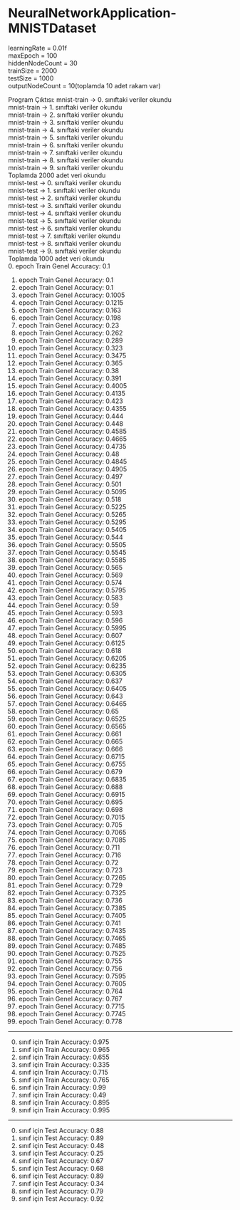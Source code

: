 # NeuralNetworkApplication-MNISTDataset
learningRate = 0.01f <br />
maxEpoch = 100 <br />
hiddenNodeCount = 30 <br />
trainSize = 2000 <br />
testSize = 1000 <br />
outputNodeCount = 10(toplamda 10 adet rakam var)<br />

Program Çıktısı:
mnist-train -> 0. sınıftaki veriler okundu\
mnist-train -> 1. sınıftaki veriler okundu\
mnist-train -> 2. sınıftaki veriler okundu\
mnist-train -> 3. sınıftaki veriler okundu\
mnist-train -> 4. sınıftaki veriler okundu\
mnist-train -> 5. sınıftaki veriler okundu\
mnist-train -> 6. sınıftaki veriler okundu\
mnist-train -> 7. sınıftaki veriler okundu\
mnist-train -> 8. sınıftaki veriler okundu\
mnist-train -> 9. sınıftaki veriler okundu\
Toplamda 2000 adet veri okundu\
mnist-test -> 0. sınıftaki veriler okundu\
mnist-test -> 1. sınıftaki veriler okundu\
mnist-test -> 2. sınıftaki veriler okundu\
mnist-test -> 3. sınıftaki veriler okundu\
mnist-test -> 4. sınıftaki veriler okundu\
mnist-test -> 5. sınıftaki veriler okundu\
mnist-test -> 6. sınıftaki veriler okundu\
mnist-test -> 7. sınıftaki veriler okundu\
mnist-test -> 8. sınıftaki veriler okundu\
mnist-test -> 9. sınıftaki veriler okundu\
Toplamda 1000 adet veri okundu\
0. epoch Train Genel Accuracy: 0.1
1. epoch Train Genel Accuracy: 0.1
2. epoch Train Genel Accuracy: 0.1
3. epoch Train Genel Accuracy: 0.1005
4. epoch Train Genel Accuracy: 0.1215
5. epoch Train Genel Accuracy: 0.163
6. epoch Train Genel Accuracy: 0.198
7. epoch Train Genel Accuracy: 0.23
8. epoch Train Genel Accuracy: 0.262
9. epoch Train Genel Accuracy: 0.289
10. epoch Train Genel Accuracy: 0.323
11. epoch Train Genel Accuracy: 0.3475
12. epoch Train Genel Accuracy: 0.365
13. epoch Train Genel Accuracy: 0.38
14. epoch Train Genel Accuracy: 0.391
15. epoch Train Genel Accuracy: 0.4005
16. epoch Train Genel Accuracy: 0.4135
17. epoch Train Genel Accuracy: 0.423
18. epoch Train Genel Accuracy: 0.4355
19. epoch Train Genel Accuracy: 0.444
20. epoch Train Genel Accuracy: 0.448
21. epoch Train Genel Accuracy: 0.4585
22. epoch Train Genel Accuracy: 0.4665
23. epoch Train Genel Accuracy: 0.4735
24. epoch Train Genel Accuracy: 0.48
25. epoch Train Genel Accuracy: 0.4845
26. epoch Train Genel Accuracy: 0.4905
27. epoch Train Genel Accuracy: 0.497
28. epoch Train Genel Accuracy: 0.501
29. epoch Train Genel Accuracy: 0.5095
30. epoch Train Genel Accuracy: 0.518
31. epoch Train Genel Accuracy: 0.5225
32. epoch Train Genel Accuracy: 0.5265
33. epoch Train Genel Accuracy: 0.5295
34. epoch Train Genel Accuracy: 0.5405
35. epoch Train Genel Accuracy: 0.544
36. epoch Train Genel Accuracy: 0.5505
37. epoch Train Genel Accuracy: 0.5545
38. epoch Train Genel Accuracy: 0.5585
39. epoch Train Genel Accuracy: 0.565
40. epoch Train Genel Accuracy: 0.569
41. epoch Train Genel Accuracy: 0.574
42. epoch Train Genel Accuracy: 0.5795
43. epoch Train Genel Accuracy: 0.583
44. epoch Train Genel Accuracy: 0.59
45. epoch Train Genel Accuracy: 0.593
46. epoch Train Genel Accuracy: 0.596
47. epoch Train Genel Accuracy: 0.5995
48. epoch Train Genel Accuracy: 0.607
49. epoch Train Genel Accuracy: 0.6125
50. epoch Train Genel Accuracy: 0.618
51. epoch Train Genel Accuracy: 0.6205
52. epoch Train Genel Accuracy: 0.6235
53. epoch Train Genel Accuracy: 0.6305
54. epoch Train Genel Accuracy: 0.637
55. epoch Train Genel Accuracy: 0.6405
56. epoch Train Genel Accuracy: 0.643
57. epoch Train Genel Accuracy: 0.6465
58. epoch Train Genel Accuracy: 0.65
59. epoch Train Genel Accuracy: 0.6525
60. epoch Train Genel Accuracy: 0.6565
61. epoch Train Genel Accuracy: 0.661
62. epoch Train Genel Accuracy: 0.665
63. epoch Train Genel Accuracy: 0.666
64. epoch Train Genel Accuracy: 0.6715
65. epoch Train Genel Accuracy: 0.6755
66. epoch Train Genel Accuracy: 0.679
67. epoch Train Genel Accuracy: 0.6835
68. epoch Train Genel Accuracy: 0.688
69. epoch Train Genel Accuracy: 0.6915
70. epoch Train Genel Accuracy: 0.695
71. epoch Train Genel Accuracy: 0.698
72. epoch Train Genel Accuracy: 0.7015
73. epoch Train Genel Accuracy: 0.705
74. epoch Train Genel Accuracy: 0.7065
75. epoch Train Genel Accuracy: 0.7085
76. epoch Train Genel Accuracy: 0.711
77. epoch Train Genel Accuracy: 0.716
78. epoch Train Genel Accuracy: 0.72
79. epoch Train Genel Accuracy: 0.723
80. epoch Train Genel Accuracy: 0.7265
81. epoch Train Genel Accuracy: 0.729
82. epoch Train Genel Accuracy: 0.7325
83. epoch Train Genel Accuracy: 0.736
84. epoch Train Genel Accuracy: 0.7385
85. epoch Train Genel Accuracy: 0.7405
86. epoch Train Genel Accuracy: 0.741
87. epoch Train Genel Accuracy: 0.7435
88. epoch Train Genel Accuracy: 0.7465
89. epoch Train Genel Accuracy: 0.7485
90. epoch Train Genel Accuracy: 0.7525
91. epoch Train Genel Accuracy: 0.755
92. epoch Train Genel Accuracy: 0.756
93. epoch Train Genel Accuracy: 0.7595
94. epoch Train Genel Accuracy: 0.7605
95. epoch Train Genel Accuracy: 0.764
96. epoch Train Genel Accuracy: 0.767
97. epoch Train Genel Accuracy: 0.7715
98. epoch Train Genel Accuracy: 0.7745
99. epoch Train Genel Accuracy: 0.778
------------------------------------
0. sınıf için Train Accuracy: 0.975
1. sınıf için Train Accuracy: 0.965
2. sınıf için Train Accuracy: 0.655
3. sınıf için Train Accuracy: 0.335
4. sınıf için Train Accuracy: 0.715
5. sınıf için Train Accuracy: 0.765
6. sınıf için Train Accuracy: 0.99
7. sınıf için Train Accuracy: 0.49
8. sınıf için Train Accuracy: 0.895
9. sınıf için Train Accuracy: 0.995
------------------------------------
0. sınıf için Test Accuracy: 0.88
1. sınıf için Test Accuracy: 0.89
2. sınıf için Test Accuracy: 0.48
3. sınıf için Test Accuracy: 0.25
4. sınıf için Test Accuracy: 0.67
5. sınıf için Test Accuracy: 0.68
6. sınıf için Test Accuracy: 0.89
7. sınıf için Test Accuracy: 0.34
8. sınıf için Test Accuracy: 0.79
9. sınıf için Test Accuracy: 0.92
